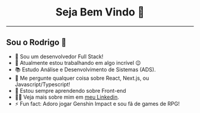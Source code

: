 <h1 align="center"> Seja Bem Vindo 🙂 </h1>

<hr style="border: none; border-top: 1px solid #ccc; margin: 20px 0;" />

<h2> Sou o Rodrigo  👋 </h2>

<ul>
  <li>🔭 Sou um desenvolvedor Full Stack!</li>
  <li>🔭 Atualmente estou trabalhando em algo incrível 😉</li>
  <li>📚 Estudo Análise e Desenvolvimento de Sistemas (ADS).</li>
  <li>💬 Me pergunte qualquer coisa sobre React, Next.js, ou Javascript/Typescript!</li>
  <li>🌱 Estou sempre aprendendo sobre Front-end</li>
  <li>👨‍💻 Veja mais sobre mim em <a href="https://www.linkedin.com/in/rodrineves/">meu Linkedin</a>.</li>
  <li>⚡ Fun fact: Adoro jogar Genshin Impact e sou fã de games de RPG!</li>
</ul>

